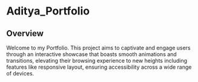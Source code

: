 # Aditya_Portfolio
## Overview
Welcome to my Portfolio. This project aims to captivate and engage users through an interactive showcase that boasts smooth animations and transitions, elevating their browsing experience to new heights including features like responsive layout, ensuring accessibility across a wide range of devices.
